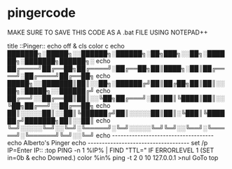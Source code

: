 # pingercode
MAKE SURE TO SAVE THIS CODE AS A .bat FILE USING NOTEPAD++

title ::Pinger::
echo off & cls
color c
echo ███████╗░█████╗░░██████╗░██████╗░██╗███╗░░██╗░██████╗░███████╗██████╗░
echo ██╔════╝██╔══██╗██╔════╝░██╔══██╗██║████╗░██║██╔════╝░██╔════╝██╔══██╗
echo █████╗░░███████║██║░░██╗░██████╔╝██║██╔██╗██║██║░░██╗░█████╗░░██████╔╝
echo ██╔══╝░░██╔══██║██║░░╚██╗██╔═══╝░██║██║╚████║██║░░╚██╗██╔══╝░░██╔══██╗
echo ██║░░░░░██║░░██║╚██████╔╝██║░░░░░██║██║░╚███║╚██████╔╝███████╗██║░░██║
echo ╚═╝░░░░░╚═╝░░╚═╝░╚═════╝░╚═╝░░░░░╚═╝╚═╝░░╚══╝░╚═════╝░╚══════╝╚═╝░░╚═╝
echo ------------------------------------
echo Alberto's Pinger
echo ------------------------------------
set /p IP=Enter IP::
:top
PING -n 1 %IP% | FIND "TTL="
IF ERRORLEVEL 1 (SET in=0b & echo Downed.) 
color %in%
ping -t 2 0 10 127.0.0.1 >nul
GoTo top 
